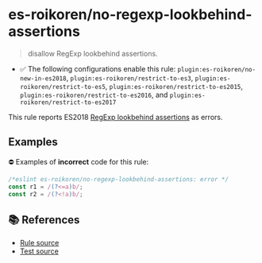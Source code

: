 # es-roikoren/no-regexp-lookbehind-assertions
> disallow RegExp lookbehind assertions.

- ✅ The following configurations enable this rule: `plugin:es-roikoren/no-new-in-es2018`, `plugin:es-roikoren/restrict-to-es3`, `plugin:es-roikoren/restrict-to-es5`, `plugin:es-roikoren/restrict-to-es2015`, `plugin:es-roikoren/restrict-to-es2016`, and `plugin:es-roikoren/restrict-to-es2017`

This rule reports ES2018 [RegExp lookbehind assertions](https://github.com/tc39/proposal-regexp-lookbehind#readme) as errors.

## Examples

⛔ Examples of **incorrect** code for this rule:

```js
/*eslint es-roikoren/no-regexp-lookbehind-assertions: error */
const r1 = /(?<=a)b/;
const r2 = /(?<!a)b/;
```

## 📚 References

- [Rule source](https://github.com/roikoren755/eslint-plugin-es/blob/v2.0.5/src/rules/no-regexp-lookbehind-assertions.ts)
- [Test source](https://github.com/roikoren755/eslint-plugin-es/blob/v2.0.5/tests/src/rules/no-regexp-lookbehind-assertions.ts)
